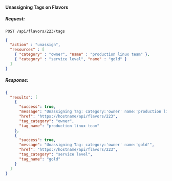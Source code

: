 #### Unassigning Tags on Flavors

##### Request:

    POST /api/flavors/223/tags

``` json
{
  "action" : "unassign",
  "resources" : [
    { "category" : "owner", "name" : "production linux team" },
    { "category" : "service level", "name" : "gold" }
  ]
}
```

##### Response:

``` json
{
  "results": [
    {
      "success": true,
      "message": "Unassigning Tag: category:'owner' name:'production linux team'",
      "href": "https://hostname/api/flavors/223",
      "tag_category": "owner",
      "tag_name": "production linux team"
    },
    {
      "success": true,
      "message": "Unassigning Tag: category:'owner' name:'gold'",
      "href": "https://hostname/api/flavors/223",
      "tag_category": "service level",
      "tag_name": "gold"
    }
  ]
}
```
